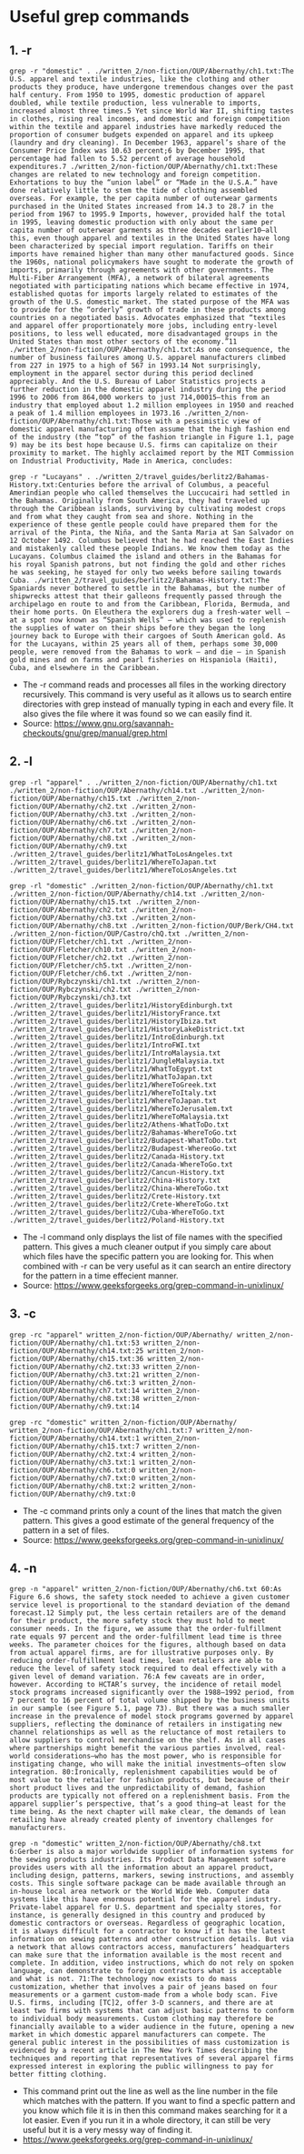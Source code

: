 # Useful grep commands
## 1. -r


`grep -r "domestic" .
./written_2/non-fiction/OUP/Abernathy/ch1.txt:The U.S. apparel and textile industries, like the clothing and other products they produce, have undergone tremendous changes over the past half century. From 1950 to 1995, domestic production of apparel doubled, while textile production, less vulnerable to imports, increased almost three times.5 Yet since World War II, shifting tastes in clothes, rising real incomes, and domestic and foreign competition within the textile and apparel industries have markedly reduced the proportion of consumer budgets expended on apparel and its upkeep (laundry and dry cleaning). In December 1963, apparel’s share of the Consumer Price Index was 10.63 percent;6 by December 1995, that percentage had fallen to 5.52 percent of average household expenditures.7
./written_2/non-fiction/OUP/Abernathy/ch1.txt:These changes are related to new technology and foreign competition. Exhortations to buy the “union label” or “Made in the U.S.A.” have done relatively little to stem the tide of clothing assembled overseas. For example, the per capita number of outerwear garments purchased in the United States increased from 14.3 to 28.7 in the period from 1967 to 1995.9 Imports, however, provided half the total in 1995, leaving domestic production with only about the same per capita number of outerwear garments as three decades earlier10—all this, even though apparel and textiles in the United States have long been characterized by special import regulation. Tariffs on their imports have remained higher than many other manufactured goods. Since the 1960s, national policymakers have sought to moderate the growth of imports, primarily through agreements with other governments. The Multi-Fiber Arrangement (MFA), a network of bilateral agreements negotiated with participating nations which became effective in 1974, established quotas for imports largely related to estimates of the growth of the U.S. domestic market. The stated purpose of the MFA was to provide for the “orderly” growth of trade in these products among countries on a negotiated basis. Advocates emphasized that “textiles and apparel offer proportionately more jobs, including entry-level positions, to less well educated, more disadvantaged groups in the United States than most other sectors of the economy.”11
./written_2/non-fiction/OUP/Abernathy/ch1.txt:As one consequence, the number of business failures among U.S. apparel manufacturers climbed from 227 in 1975 to a high of 567 in 1993.14 Not surprisingly, employment in the apparel sector during this period declined appreciably. And the U.S. Bureau of Labor Statistics projects a further reduction in the domestic apparel industry during the period 1996 to 2006 from 864,000 workers to just 714,00015—this from an industry that employed about 1.2 million employees in 1950 and reached a peak of 1.4 million employees in 1973.16
./written_2/non-fiction/OUP/Abernathy/ch1.txt:Those with a pessimistic view of domestic apparel manufacturing often assume that the high fashion end of the industry (the “top” of the fashion triangle in Figure 1.1, page 9) may be its best hope because U.S. firms can capitalize on their proximity to market. The highly acclaimed report by the MIT Commission on Industrial Productivity, Made in America, concludes:`


`grep -r "Lucayans" .
./written_2/travel_guides/berlitz2/Bahamas-History.txt:Centuries before the arrival of Columbus, a peaceful Amerindian people who called themselves the Luccucairi had settled in the Bahamas. Originally from South America, they had traveled up through the Caribbean islands, surviving by cultivating modest crops and from what they caught from sea and shore. Nothing in the experience of these gentle people could have prepared them for the arrival of the Pinta, the Niña, and the Santa Maria at San Salvador on 12 October 1492. Columbus believed that he had reached the East Indies and mistakenly called these people Indians. We know them today as the Lucayans. Columbus claimed the island and others in the Bahamas for his royal Spanish patrons, but not finding the gold and other riches he was seeking, he stayed for only two weeks before sailing towards Cuba.
./written_2/travel_guides/berlitz2/Bahamas-History.txt:The Spaniards never bothered to settle in the Bahamas, but the number of shipwrecks attest that their galleons frequently passed through the archipelago en route to and from the Caribbean, Florida, Bermuda, and their home ports. On Eleuthera the explorers dug a fresh-water well — at a spot now known as “Spanish Wells” — which was used to replenish the supplies of water on their ships before they began the long journey back to Europe with their cargoes of South American gold. As for the Lucayans, within 25 years all of them, perhaps some 30,000 people, were removed from the Bahamas to work — and die — in Spanish gold mines and on farms and pearl fisheries on Hispaniola (Haiti), Cuba, and elsewhere in the Caribbean.`
* The -r command reads and processes all files in the working directory recursively. This command is very useful as it allows us to search entire directories with grep instead of manually typing in each and every file. It also gives the file where it was found so we can easily find it. 
* Source: https://www.gnu.org/savannah-checkouts/gnu/grep/manual/grep.html


## 2. -l
`grep -rl "apparel" .
./written_2/non-fiction/OUP/Abernathy/ch1.txt
./written_2/non-fiction/OUP/Abernathy/ch14.txt
./written_2/non-fiction/OUP/Abernathy/ch15.txt
./written_2/non-fiction/OUP/Abernathy/ch2.txt
./written_2/non-fiction/OUP/Abernathy/ch3.txt
./written_2/non-fiction/OUP/Abernathy/ch6.txt
./written_2/non-fiction/OUP/Abernathy/ch7.txt
./written_2/non-fiction/OUP/Abernathy/ch8.txt
./written_2/non-fiction/OUP/Abernathy/ch9.txt
./written_2/travel_guides/berlitz1/WhatToLosAngeles.txt
./written_2/travel_guides/berlitz1/WhereToJapan.txt
./written_2/travel_guides/berlitz1/WhereToLosAngeles.txt`


`grep -rl "domestic"
./written_2/non-fiction/OUP/Abernathy/ch1.txt
./written_2/non-fiction/OUP/Abernathy/ch14.txt
./written_2/non-fiction/OUP/Abernathy/ch15.txt
./written_2/non-fiction/OUP/Abernathy/ch2.txt
./written_2/non-fiction/OUP/Abernathy/ch3.txt
./written_2/non-fiction/OUP/Abernathy/ch8.txt
./written_2/non-fiction/OUP/Berk/CH4.txt
./written_2/non-fiction/OUP/Castro/chQ.txt
./written_2/non-fiction/OUP/Fletcher/ch1.txt
./written_2/non-fiction/OUP/Fletcher/ch10.txt
./written_2/non-fiction/OUP/Fletcher/ch2.txt
./written_2/non-fiction/OUP/Fletcher/ch5.txt
./written_2/non-fiction/OUP/Fletcher/ch6.txt
./written_2/non-fiction/OUP/Rybczynski/ch1.txt
./written_2/non-fiction/OUP/Rybczynski/ch2.txt
./written_2/non-fiction/OUP/Rybczynski/ch3.txt
./written_2/travel_guides/berlitz1/HistoryEdinburgh.txt
./written_2/travel_guides/berlitz1/HistoryFrance.txt
./written_2/travel_guides/berlitz1/HistoryIbiza.txt
./written_2/travel_guides/berlitz1/HistoryLakeDistrict.txt
./written_2/travel_guides/berlitz1/IntroEdinburgh.txt
./written_2/travel_guides/berlitz1/IntroFWI.txt
./written_2/travel_guides/berlitz1/IntroMalaysia.txt
./written_2/travel_guides/berlitz1/JungleMalaysia.txt
./written_2/travel_guides/berlitz1/WhatToEgypt.txt
./written_2/travel_guides/berlitz1/WhatToJapan.txt
./written_2/travel_guides/berlitz1/WhereToGreek.txt
./written_2/travel_guides/berlitz1/WhereToItaly.txt
./written_2/travel_guides/berlitz1/WhereToJapan.txt
./written_2/travel_guides/berlitz1/WhereToJerusalem.txt
./written_2/travel_guides/berlitz1/WhereToMalaysia.txt
./written_2/travel_guides/berlitz2/Athens-WhatToDo.txt
./written_2/travel_guides/berlitz2/Bahamas-WhereToGo.txt
./written_2/travel_guides/berlitz2/Budapest-WhatToDo.txt
./written_2/travel_guides/berlitz2/Budapest-WhereoGo.txt
./written_2/travel_guides/berlitz2/Canada-History.txt
./written_2/travel_guides/berlitz2/Canada-WhereToGo.txt
./written_2/travel_guides/berlitz2/Cancun-History.txt
./written_2/travel_guides/berlitz2/China-History.txt
./written_2/travel_guides/berlitz2/China-WhereToGo.txt
./written_2/travel_guides/berlitz2/Crete-History.txt
./written_2/travel_guides/berlitz2/Crete-WhereToGo.txt
./written_2/travel_guides/berlitz2/Cuba-WhereToGo.txt
./written_2/travel_guides/berlitz2/Poland-History.txt`
* The -l command only displays the list of file names with the specified pattern. This gives a much cleaner output if you simply care about which files have the specific pattern you are looking for. This when combined with -r can be very useful as it can search an entire directory for the pattern in a time effecient manner. 
* Source: https://www.geeksforgeeks.org/grep-command-in-unixlinux/


## 3. -c 
`grep -rc "apparel" written_2/non-fiction/OUP/Abernathy/
written_2/non-fiction/OUP/Abernathy/ch1.txt:53
written_2/non-fiction/OUP/Abernathy/ch14.txt:25
written_2/non-fiction/OUP/Abernathy/ch15.txt:36
written_2/non-fiction/OUP/Abernathy/ch2.txt:33
written_2/non-fiction/OUP/Abernathy/ch3.txt:21
written_2/non-fiction/OUP/Abernathy/ch6.txt:3
written_2/non-fiction/OUP/Abernathy/ch7.txt:14
written_2/non-fiction/OUP/Abernathy/ch8.txt:38
written_2/non-fiction/OUP/Abernathy/ch9.txt:14`


`grep -rc "domestic" written_2/non-fiction/OUP/Abernathy/
written_2/non-fiction/OUP/Abernathy/ch1.txt:7
written_2/non-fiction/OUP/Abernathy/ch14.txt:1
written_2/non-fiction/OUP/Abernathy/ch15.txt:7
written_2/non-fiction/OUP/Abernathy/ch2.txt:4
written_2/non-fiction/OUP/Abernathy/ch3.txt:1
written_2/non-fiction/OUP/Abernathy/ch6.txt:0
written_2/non-fiction/OUP/Abernathy/ch7.txt:0
written_2/non-fiction/OUP/Abernathy/ch8.txt:2
written_2/non-fiction/OUP/Abernathy/ch9.txt:0`
* The -c command prints only a count of the lines that match the given pattern. This gives a good estimate of the general frequency of the pattern in a set of files. 
* Source: https://www.geeksforgeeks.org/grep-command-in-unixlinux/


## 4. -n
`grep -n "apparel" written_2/non-fiction/OUP/Abernathy/ch6.txt
60:As Figure 6.6 shows, the safety stock needed to achieve a given customer service level is proportional to the standard deviation of the demand forecast.12 Simply put, the less certain retailers are of the demand for their product, the more safety stock they must hold to meet consumer needs. In the figure, we assume that the order-fulfillment rate equals 97 percent and the order-fulfillment lead time is three weeks. The parameter choices for the figures, although based on data from actual apparel firms, are for illustrative purposes only. By reducing order-fulfillment lead times, lean retailers are able to reduce the level of safety stock required to deal effectively with a given level of demand variation.
76:A few caveats are in order, however. According to HCTAR’s survey, the incidence of retail model stock programs increased significantly over the 1988–1992 period, from 7 percent to 16 percent of total volume shipped by the business units in our sample (see Figure 5.1, page 73). But there was a much smaller increase in the prevalence of model stock programs governed by apparel suppliers, reflecting the dominance of retailers in instigating new channel relationships as well as the reluctance of most retailers to allow suppliers to control merchandise on the shelf. As in all cases where partnerships might benefit the various parties involved, real-world considerations—who has the most power, who is responsible for instigating change, who will make the initial investments—often slow integration.
80:Ironically, replenishment capabilities would be of most value to the retailer for fashion products, but because of their short product lives and the unpredictability of demand, fashion products are typically not offered on a replenishment basis. From the apparel supplier’s perspective, that’s a good thing—at least for the time being. As the next chapter will make clear, the demands of lean retailing have already created plenty of inventory challenges for manufacturers.`


`grep -n "domestic" written_2/non-fiction/OUP/Abernathy/ch8.txt
 6:Gerber is also a major worldwide supplier of information systems for the sewing products industries. Its Product Data Management software provides users with all the information about an apparel product, including design, patterns, markers, sewing instructions, and assembly costs. This single software package can be made available through an in-house local area network or the World Wide Web. Computer data systems like this have enormous potential for the apparel industry. Private-label apparel for U.S. department and specialty stores, for instance, is generally designed in this country and produced by domestic contractors or overseas. Regardless of geographic location, it is always difficult for a contractor to know if it has the latest information on sewing patterns and other construction details. But via a network that allows contractors access, manufacturers’ headquarters can make sure that the information available is the most recent and complete. In addition, video instructions, which do not rely on spoken language, can demonstrate to foreign contractors what is acceptable and what is not.
71:The technology now exists to do mass customization, whether that involves a pair of jeans based on four measurements or a garment custom-made from a whole body scan. Five U.S. firms, including [TC]2, offer 3-D scanners, and there are at least two firms with systems that can adjust basic patterns to conform to individual body measurements. Custom clothing may therefore be financially available to a wider audience in the future, opening a new market in which domestic apparel manufacturers can compete. The general public interest in the possibilities of mass customization is evidenced by a recent article in The New York Times describing the techniques and reporting that representatives of several apparel firms expressed interest in exploring the public willingness to pay for better fitting clothing.`
* This command print out the line as well as the line number in the file which matches with the pattern. If you want to find a specfic pattern and you know which file it is in then this command makes searching for it a lot easier. Even if you run it in a whole directory, it can still be very useful but it is a very messy way of finding it. 
* https://www.geeksforgeeks.org/grep-command-in-unixlinux/
